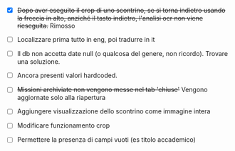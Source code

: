  - [x] ~~Dopo aver eseguito il crop di uno scontrino, se si torna indietro usando la freccia in alto, anziché il tasto indietro, l'analisi ocr non viene rieseguita.~~ Rimosso   
 - [ ] Localizzare prima tutto in eng, poi tradurre in it   
 - [ ] Il db non accetta date null (o qualcosa del genere, non ricordo). Trovare una soluzione.   
 - [ ] Ancora presenti valori hardcoded.   
 - [ ] ~~Missioni archiviate non vengono messe nel tab 'chiuse'~~ Vengono aggiornate solo alla riapertura   
 - [ ] Aggiungere visualizzazione dello scontrino come immagine intera   
 - [ ] Modificare funzionamento crop   
 - [ ] Permettere la presenza di campi vuoti (es titolo accademico)   
   
  